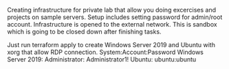 Creating infrastructure for private lab that allow you doing excercises and projects on sample servers. 
Setup includes setting password for admin/root account. 
Infrastructure is opened to the external network. This is sandbox which is going to be closed down after finishing tasks.

Just run terraform apply to create Windows Server 2019 and Ubuntu with xorg that allow RDP connection.
System:Account:Password
Windows Server 2019: Administrator: Administrator1!
Ubuntu: ubuntu:ubuntu
